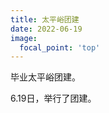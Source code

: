 ```yaml
---
title: 太平峪团建
date: 2022-06-19
image:
  focal_point: 'top'
---
```


毕业太平峪团建。

<!--more-->

6.19日，举行了团建。


